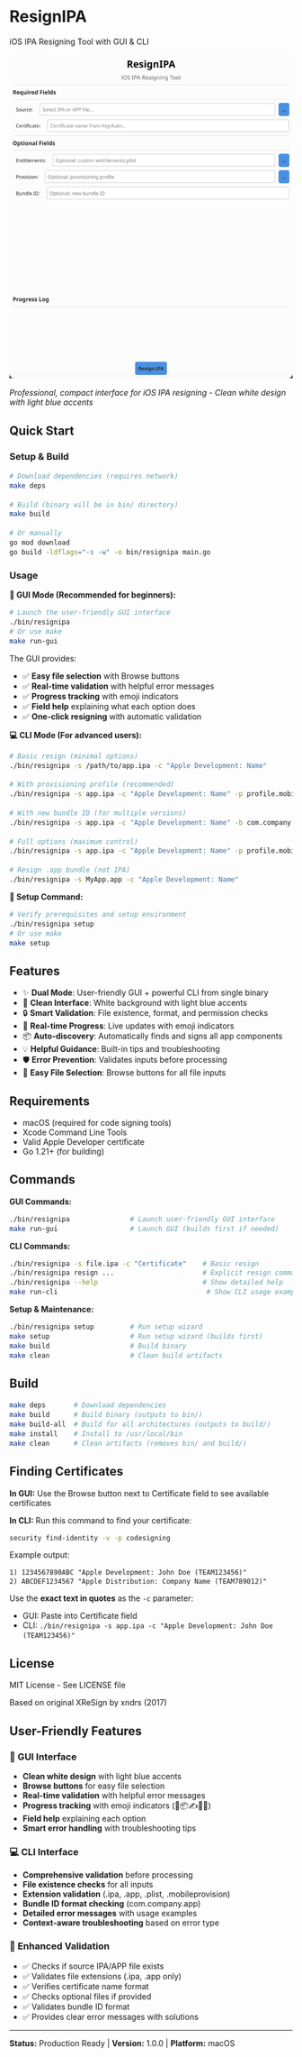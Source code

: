 # ResignIPA

iOS IPA Resigning Tool with GUI & CLI

![ResignIPA GUI](images/gui-screenshot.png)

*Professional, compact interface for iOS IPA resigning - Clean white design with light blue accents*

## Quick Start

### Setup & Build
```bash
# Download dependencies (requires network)
make deps

# Build (binary will be in bin/ directory)
make build

# Or manually
go mod download
go build -ldflags="-s -w" -o bin/resignipa main.go
```

### Usage

**🎨 GUI Mode (Recommended for beginners):**
```bash
# Launch the user-friendly GUI interface
./bin/resignipa
# Or use make
make run-gui
```

The GUI provides:
- ✅ **Easy file selection** with Browse buttons
- ✅ **Real-time validation** with helpful error messages  
- ✅ **Progress tracking** with emoji indicators
- ✅ **Field help** explaining what each option does
- ✅ **One-click resigning** with automatic validation

**💻 CLI Mode (For advanced users):**
```bash
# Basic resign (minimal options)
./bin/resignipa -s /path/to/app.ipa -c "Apple Development: Name"

# With provisioning profile (recommended)
./bin/resignipa -s app.ipa -c "Apple Development: Name" -p profile.mobileprovision

# With new bundle ID (for multiple versions)
./bin/resignipa -s app.ipa -c "Apple Development: Name" -b com.company.newapp

# Full options (maximum control)
./bin/resignipa -s app.ipa -c "Apple Development: Name" -p profile.mobileprovision -b com.app.id -e entitlements.plist

# Resign .app bundle (not IPA)
./bin/resignipa -s MyApp.app -c "Apple Development: Name"
```

**🔧 Setup Command:**
```bash
# Verify prerequisites and setup environment
./bin/resignipa setup
# Or use make
make setup
```

## Features

- ✨ **Dual Mode**: User-friendly GUI + powerful CLI from single binary
- 🎨 **Clean Interface**: White background with light blue accents
- 🔒 **Smart Validation**: File existence, format, and permission checks
- 🚀 **Real-time Progress**: Live updates with emoji indicators
- 📦 **Auto-discovery**: Automatically finds and signs all app components
- 💡 **Helpful Guidance**: Built-in tips and troubleshooting
- 🛡️ **Error Prevention**: Validates inputs before processing
- 📁 **Easy File Selection**: Browse buttons for all file inputs

## Requirements

- macOS (required for code signing tools)
- Xcode Command Line Tools
- Valid Apple Developer certificate
- Go 1.21+ (for building)

## Commands

**GUI Commands:**
```bash
./bin/resignipa               # Launch user-friendly GUI interface
make run-gui                  # Launch GUI (builds first if needed)
```

**CLI Commands:**
```bash
./bin/resignipa -s file.ipa -c "Certificate"    # Basic resign
./bin/resignipa resign ...                      # Explicit resign command
./bin/resignipa --help                          # Show detailed help
make run-cli                                     # Show CLI usage examples
```

**Setup & Maintenance:**
```bash
./bin/resignipa setup         # Run setup wizard
make setup                    # Run setup wizard (builds first)
make build                    # Build binary
make clean                    # Clean build artifacts
```

## Build

```bash
make deps       # Download dependencies
make build      # Build binary (outputs to bin/)
make build-all  # Build for all architectures (outputs to build/)
make install    # Install to /usr/local/bin
make clean      # Clean artifacts (removes bin/ and build/)
```

## Finding Certificates

**In GUI:** Use the Browse button next to Certificate field to see available certificates

**In CLI:** Run this command to find your certificate:
```bash
security find-identity -v -p codesigning
```

Example output:
```
1) 1234567890ABC "Apple Development: John Doe (TEAM123456)"
2) ABCDEF1234567 "Apple Distribution: Company Name (TEAM789012)"
```

Use the **exact text in quotes** as the `-c` parameter:
- GUI: Paste into Certificate field
- CLI: `./bin/resignipa -s app.ipa -c "Apple Development: John Doe (TEAM123456)"`

## License

MIT License - See LICENSE file

Based on original XReSign by xndrs (2017)

## User-Friendly Features

### 🎨 GUI Interface
- **Clean white design** with light blue accents
- **Browse buttons** for easy file selection
- **Real-time validation** with helpful error messages
- **Progress tracking** with emoji indicators (🚀📦✍️📁✅)
- **Field help** explaining each option
- **Smart error handling** with troubleshooting tips

### 💻 CLI Interface  
- **Comprehensive validation** before processing
- **File existence checks** for all inputs
- **Extension validation** (.ipa, .app, .plist, .mobileprovision)
- **Bundle ID format checking** (com.company.app)
- **Detailed error messages** with usage examples
- **Context-aware troubleshooting** based on error type

### 🔧 Enhanced Validation
- ✅ Checks if source IPA/APP file exists
- ✅ Validates file extensions (.ipa, .app only)
- ✅ Verifies certificate name format
- ✅ Checks optional files if provided
- ✅ Validates bundle ID format
- ✅ Provides clear error messages with solutions

---

**Status:** Production Ready | **Version:** 1.0.0 | **Platform:** macOS
